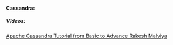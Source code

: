 #### Cassandra:

##### Videos:
[Apache Cassandra Tutorial from Basic to Advance Rakesh Malviya](https://www.youtube.com/watch?v=TlB50JR2UUY&list=PLiLpmqwkwkCtUtXioKVyB0jpcxro0qQAh)  
